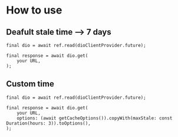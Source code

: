 # How to use

## Deafult stale time --> 7 days

    final dio = await ref.read(dioClientProvider.future);

    final response = await dio.get(
        your URL,
    );

## Custom time

    final dio = await ref.read(dioClientProvider.future);

    final response = await dio.get(
        your URL,
        options: (await getCacheOptions()).copyWith(maxStale: const Duration(hours: 3)).toOptions(),
    );
